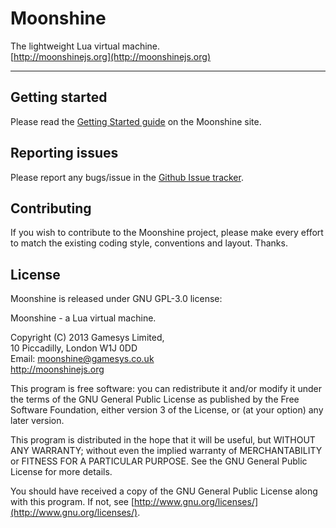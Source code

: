 # Moonshine
The lightweight Lua virtual machine.  
[http://moonshinejs.org](http://moonshinejs.org)

---

## Getting started

Please read the [Getting Started guide](http://moonshinejs.org/getting-started) on the Moonshine site.


## Reporting issues

Please report any bugs/issue in the [Github Issue tracker](https://github.com/gamesys/moonshine/issues).


## Contributing

If you wish to contribute to the Moonshine project, please make every effort to match the existing coding style, conventions and layout. Thanks.


## License

Moonshine is released under GNU GPL-3.0 license:

Moonshine - a Lua virtual machine.

Copyright (C) 2013 Gamesys Limited,  
10 Piccadilly, London W1J 0DD  
Email: moonshine@gamesys.co.uk  
http://moonshinejs.org

This program is free software: you can redistribute it and/or modify
it under the terms of the GNU General Public License as published by
the Free Software Foundation, either version 3 of the License, or
(at your option) any later version.

This program is distributed in the hope that it will be useful,
but WITHOUT ANY WARRANTY; without even the implied warranty of
MERCHANTABILITY or FITNESS FOR A PARTICULAR PURPOSE.  See the
GNU General Public License for more details.

You should have received a copy of the GNU General Public License
along with this program.  If not, see [http://www.gnu.org/licenses/](http://www.gnu.org/licenses/).
